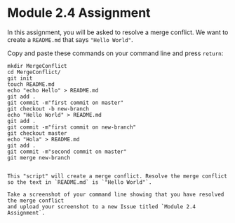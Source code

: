 # Module 2.4 Assignment

In this assignment, you will be asked to resolve a merge conflict. We want to create a `README.md` that says `"Hello World"`. 

Copy and paste these commands on your command line and press `return`:

```
mkdir MergeConflict
cd MergeConflict/
git init
touch README.md
echo "echo Hello" > README.md
git add .
git commit -m"first commit on master"
git checkout -b new-branch
echo "Hello World" > README.md
git add .
git commit -m"first commit on new-branch"
git checkout master
echo "Hola" > README.md
git add .
git commit -m"second commit on master"
git merge new-branch


This "script" will create a merge conflict. Resolve the merge conflict so the text in `README.md` is `"Hello World"`.

Take a screenshot of your command line showing that you have resolved the merge conflict
and upload your screenshot to a new Issue titled `Module 2.4 Assignment`. 
